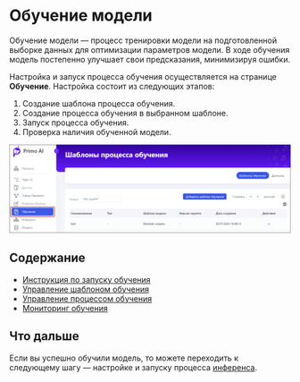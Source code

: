 # Обучение модели

Обучение модели — процесс тренировки модели на подготовленной выборке данных для оптимизации параметров модели. В ходе обучения модель постепенно улучшает свои предсказания, минимизируя ошибки. 

Настройка и запуск процесса обучения осуществляется на странице **Обучение**. Настройка состоит из следующих этапов:
1. Создание шаблона процесса обучения.
2. Создание процесса обучения в выбранном шаблоне.
3. Запуск процесса обучения.
4. Проверка наличия обученной модели.

![](<../../../../.gitbook/assets1/primo-ai//user-guide/training-model-page.png>)

## Содержание

* [Инструкция по запуску обучения](https://docs.primo-rpa.ru/primo-rpa/primo-rpa-ai-server/user/smart-ocr/training/run-trainig-process)
* [Управление шаблоном обучения](https://docs.primo-rpa.ru/primo-rpa/primo-rpa-ai-server/user/smart-ocr/training/operations-with-training-templates)
* [Управление процессом обучения](https://docs.primo-rpa.ru/primo-rpa/primo-rpa-ai-server/user/smart-ocr/training/operations-with-process)
* [Мониторинг обучения](https://docs.primo-rpa.ru/primo-rpa/primo-rpa-ai-server/user/smart-ocr/training/monitoring)

## Что дальше

Если вы успешно обучили модель, то можете переходить к следующему шагу — настройке и запуску процесса [инференса](https://docs.primo-rpa.ru/primo-rpa/primo-rpa-ai-server/user/smart-ocr/inference).
